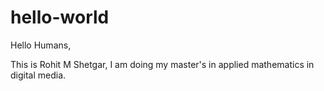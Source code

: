 # hello-world

Hello Humans,

This is Rohit M Shetgar, I am doing my master's in applied mathematics in digital media.

